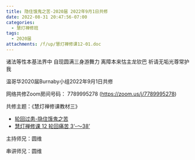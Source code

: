 ```yaml
---
title: 隐住饿鬼之苦-2020届 2022年9月1日共修
date: 2022-08-31 20:47:56-07:00
categories:
  - 慧灯禅修班
tags:
  - 2020届
attachments: /f/up/慧灯禅修课12-01.doc
---
```

诸法等性本基法界中 自现圆满三身游舞力 离障本来怙主龙钦巴 祈请无垢光尊常护我

温哥华2020届Burnaby小组2022年9月1日共修

网络共修Zoom房间号码： 7789995278 (<https://zoom.us/j/7789995278>)

共修主题：《慧灯禅修课教材三》

* [轮回过患-隐住饿鬼之苦](/f/up/慧灯禅修课12-01.doc)
* [慧灯禅修课 12 轮回痛苦 3‘-～38’](https://www.youtube.com/watch?v=oYUjTxKAXvw&ab_channel=%E6%85%A7%E7%81%AF%E4%B9%8B%E5%85%89%E7%BD%91%E7%AB%99)


主持师兄：圆维

串讲师兄：圆维